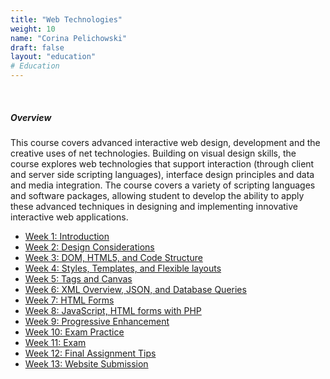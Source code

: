 ```yaml
---
title: "Web Technologies"
weight: 10
name: "Corina Pelichowski"
draft: false
layout: "education"
# Education
---
```

<br>
<div class="container">
    <h5>Overview</h5>
    <p>
        This course covers advanced interactive web design, development and the creative uses of net technologies. Building on visual design skills, the course explores web technologies that support interaction (through client and server side scripting languages), interface design principles and data and media integration. The course covers a variety of scripting languages and software packages, allowing student to develop the ability to apply these advanced techniques in designing and implementing innovative interactive web applications.
    </p>
    <ul class="master-design-links">
         <a href="/travels"><li>Week 1: Introduction</li></a>
         <a href="/travels"><li>Week 2: Design Considerations</li></a>
         <a href="/travels"><li>Week 3: DOM, HTML5, and Code Structure</li></a>
         <a href="/travels"><li>Week 4: Styles, Templates, and Flexible layouts</li></a>
         <a href="/travels"><li>Week 5: Tags and Canvas</li></a>
         <a href="/travels"><li>Week 6: XML Overview, JSON, and Database Queries</li></a>
         <a href="/travels"><li>Week 7: HTML Forms</li></a>
         <a href="/travels"><li>Week 8: JavaScript, HTML forms with PHP</li></a>
         <a href="/travels"><li>Week 9: Progressive Enhancement</li></a>
         <a href="/travels"><li>Week 10: Exam Practice</li></a>
         <a href="/travels"><li>Week 11: Exam</li></a>
         <a href="/travels"><li>Week 12: Final Assignment Tips</li></a>
         <a href="/travels"><li>Week 13: Website Submission</li></a>
    </ul>
</div>